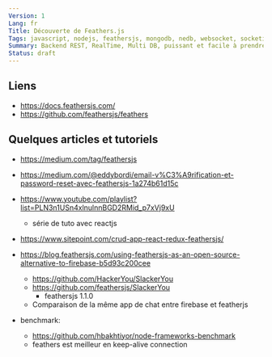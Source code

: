 ```yaml
---
Version: 1
Lang: fr
Title: Découverte de Feathers.js
Tags: javascript, nodejs, feathersjs, mongodb, nedb, websocket, socketio, backend, restful, product
Summary: Backend REST, RealTime, Multi DB, puissant et facile à prendre en main.
Status: draft
---
```


## Liens

* https://docs.feathersjs.com/
* https://github.com/feathersjs/feathers

## Quelques articles et tutoriels

* https://medium.com/tag/feathersjs

* https://medium.com/@eddybordi/email-v%C3%A9rification-et-password-reset-avec-feathersjs-1a274b61d15c

* https://www.youtube.com/playlist?list=PLN3n1USn4xlnulnnBGD2RMid_p7xVj9xU

  * série de tuto avec reactjs

* https://www.sitepoint.com/crud-app-react-redux-feathersjs/

* https://blog.feathersjs.com/using-feathersjs-as-an-open-source-alternative-to-firebase-b5d93c200cee

  * https://github.com/HackerYou/SlackerYou
  * https://github.com/feathersjs/SlackerYou
    * feathersjs 1.1.0
  * Comparaison de la même app de chat entre firebase et featherjs

* benchmark:
  * https://github.com/hbakhtiyor/node-frameworks-benchmark
  * feathers est meilleur en keep-alive connection
